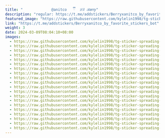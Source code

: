 ```yaml
---
title: "‌ ‌ ‌  ‌ ‌ ‌  ‌ ‌ ‌  ‌ ‌@anitco   ྀི  ℒ𝑖𝑙 ℬ𝑒𝑟𝑟𝑦"
description: "regular: https://t.me/addstickers/Berryxanitco_by_favorite_stickers_bot"
featured_image: "https://raw.githubusercontent.com/kylelin1998/tg-sticker-spreading-worldwide-images/main/img/11f2088f-1e95-4f5c-866c-580c12e67560.jpg"
link: "https://t.me/addstickers/Berryxanitco_by_favorite_stickers_bot"
weight: 3
date: 2024-03-09T08:04:10+08:00
images:
  - https://raw.githubusercontent.com/kylelin1998/tg-sticker-spreading-worldwide-images/main/img/11f2088f-1e95-4f5c-866c-580c12e67560.jpg
  - https://raw.githubusercontent.com/kylelin1998/tg-sticker-spreading-worldwide-images/main/img/90c445f4-7734-47b6-8eef-5525911ef57d.jpg
  - https://raw.githubusercontent.com/kylelin1998/tg-sticker-spreading-worldwide-images/main/img/0f6df312-ca06-48b5-af85-c9f3196cfc9c.jpg
  - https://raw.githubusercontent.com/kylelin1998/tg-sticker-spreading-worldwide-images/main/img/9898c7c7-2600-4c53-9776-3ab996e3d230.jpg
  - https://raw.githubusercontent.com/kylelin1998/tg-sticker-spreading-worldwide-images/main/img/348ada0e-fde7-4306-b32d-ab09319c5f7c.jpg
  - https://raw.githubusercontent.com/kylelin1998/tg-sticker-spreading-worldwide-images/main/img/1281df6f-f7d0-4f00-b0ba-451e32a603b2.jpg
  - https://raw.githubusercontent.com/kylelin1998/tg-sticker-spreading-worldwide-images/main/img/949f2c29-61b3-4082-96f4-416dd529af69.jpg
  - https://raw.githubusercontent.com/kylelin1998/tg-sticker-spreading-worldwide-images/main/img/ad0356a3-e1d8-412e-97e1-76e7b4732bc1.jpg
  - https://raw.githubusercontent.com/kylelin1998/tg-sticker-spreading-worldwide-images/main/img/a09fe4a0-4808-466a-a994-2a2d4c7ee463.jpg
  - https://raw.githubusercontent.com/kylelin1998/tg-sticker-spreading-worldwide-images/main/img/f38a16db-4580-46ab-98eb-87758ce6f866.jpg
  - https://raw.githubusercontent.com/kylelin1998/tg-sticker-spreading-worldwide-images/main/img/ae6f3549-eca9-447e-ba32-808a8bcf3de4.jpg
  - https://raw.githubusercontent.com/kylelin1998/tg-sticker-spreading-worldwide-images/main/img/47a624ec-3422-47bd-a15e-00e559affc99.jpg
  - https://raw.githubusercontent.com/kylelin1998/tg-sticker-spreading-worldwide-images/main/img/cb402b38-efd3-4234-a31c-41aecdcc6cf2.jpg
  - https://raw.githubusercontent.com/kylelin1998/tg-sticker-spreading-worldwide-images/main/img/17fe9e36-9e14-4d7e-b89b-6fa44b7a39d9.jpg
  - https://raw.githubusercontent.com/kylelin1998/tg-sticker-spreading-worldwide-images/main/img/1921188b-c241-46e0-9c5b-1bcb7762afdd.jpg
  - https://raw.githubusercontent.com/kylelin1998/tg-sticker-spreading-worldwide-images/main/img/073fabf8-47b4-4922-b1a8-02d63895ceb9.jpg
  - https://raw.githubusercontent.com/kylelin1998/tg-sticker-spreading-worldwide-images/main/img/b682219b-48d8-4bcc-8e90-1853fb856dc4.jpg
  - https://raw.githubusercontent.com/kylelin1998/tg-sticker-spreading-worldwide-images/main/img/36b9d406-f033-4f22-8568-67446490767f.jpg
  - https://raw.githubusercontent.com/kylelin1998/tg-sticker-spreading-worldwide-images/main/img/c78ea749-152a-4cd5-855b-773f67de7182.jpg
  - https://raw.githubusercontent.com/kylelin1998/tg-sticker-spreading-worldwide-images/main/img/28ba8613-269d-4312-a9e6-93b7c0c42c7d.jpg
---
```

